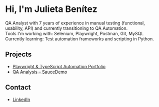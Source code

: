 # Hi, I'm Julieta Benítez

QA Analyst with 7 years of experience in manual testing (functional, usability, API) and currently transitioning to QA Automation.  
Tools I'm working with: Selenium, Playwright, Postman, Git, MySQL  
Currently learning: Test automation frameworks and scripting in Python.

## Projects

- [Playwright & TypeScript Automation Portfolio](https://github.com/julietajbenitez/playwright-ts-automation-portfolio)  
- [QA Analysis – SauceDemo](https://github.com/julietajbenitez/qa-analysis-saucedemo)

## Contact

- [LinkedIn](https://www.linkedin.com/in/julieta-jazmin-benitez-2751b6137/)
